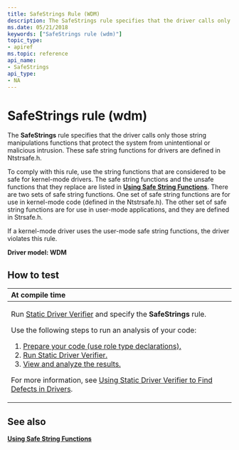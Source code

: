 ```yaml
---
title: SafeStrings Rule (WDM)
description: The SafeStrings rule specifies that the driver calls only those string manipulations functions that protect the system from unintentional or malicious intrusion. These safe string functions for drivers are defined in Ntstrsafe.h.
ms.date: 05/21/2018
keywords: ["SafeStrings rule (wdm)"]
topic_type:
- apiref
ms.topic: reference
api_name:
- SafeStrings
api_type:
- NA
---
```


# SafeStrings rule (wdm)


The **SafeStrings** rule specifies that the driver calls only those string manipulations functions that protect the system from unintentional or malicious intrusion. These safe string functions for drivers are defined in Ntstrsafe.h.

To comply with this rule, use the string functions that are considered to be safe for kernel-mode drivers. The safe string functions and the unsafe functions that they replace are listed in [**Using Safe String Functions**](../kernel/using-safe-string-functions.md). There are two sets of safe string functions. One set of safe string functions are for use in kernel-mode code (defined in the Ntstrsafe.h). The other set of safe string functions are for use in user-mode applications, and they are defined in Strsafe.h.

If a kernel-mode driver uses the user-mode safe string functions, the driver violates this rule.

**Driver model: WDM**

## How to test

<table>
<colgroup>
<col width="100%" />
</colgroup>
<thead>
<tr class="header">
<th align="left">At compile time</th>
</tr>
</thead>
<tbody>
<tr class="odd">
<td align="left"><p>Run <a href="/windows-hardware/drivers/devtest/static-driver-verifier" data-raw-source="[Static Driver Verifier](./static-driver-verifier.md)">Static Driver Verifier</a> and specify the <strong>SafeStrings</strong> rule.</p>
Use the following steps to run an analysis of your code:
<ol>
<li><a href="/windows-hardware/drivers/devtest/using-static-driver-verifier-to-find-defects-in-drivers#preparing-your-source-code" data-raw-source="[Prepare your code (use role type declarations).](./using-static-driver-verifier-to-find-defects-in-drivers.md#preparing-your-source-code)">Prepare your code (use role type declarations).</a></li>
<li><a href="/windows-hardware/drivers/devtest/using-static-driver-verifier-to-find-defects-in-drivers#running-static-driver-verifier" data-raw-source="[Run Static Driver Verifier.](./using-static-driver-verifier-to-find-defects-in-drivers.md#running-static-driver-verifier)">Run Static Driver Verifier.</a></li>
<li><a href="/windows-hardware/drivers/devtest/using-static-driver-verifier-to-find-defects-in-drivers#viewing-and-analyzing-the-results" data-raw-source="[View and analyze the results.](./using-static-driver-verifier-to-find-defects-in-drivers.md#viewing-and-analyzing-the-results)">View and analyze the results.</a></li>
</ol>
<p>For more information, see <a href="/windows-hardware/drivers/devtest/using-static-driver-verifier-to-find-defects-in-drivers" data-raw-source="[Using Static Driver Verifier to Find Defects in Drivers](./using-static-driver-verifier-to-find-defects-in-drivers.md)">Using Static Driver Verifier to Find Defects in Drivers</a>.</p></td>
</tr>
</tbody>
</table>

## See also

[**Using Safe String Functions**](../kernel/using-safe-string-functions.md)
